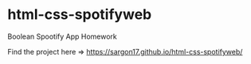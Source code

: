 # html-css-spotifyweb
Boolean Spootify App Homework


Find the project here =>  https://sargon17.github.io/html-css-spotifyweb/
